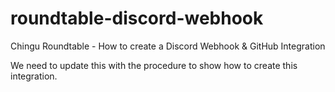 # roundtable-discord-webhook
Chingu Roundtable - How to create a Discord Webhook &amp; GitHub Integration

We need to update this with the procedure to show how to create this
integration.